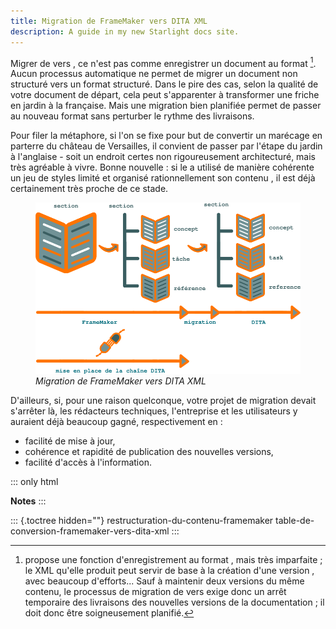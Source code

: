 ```yaml
---
title: Migration de FrameMaker vers DITA XML
description: A guide in my new Starlight docs site.
---
```


Migrer de vers , ce n\'est pas comme enregistrer un document au format
[^1]. Aucun processus automatique ne permet de migrer un document non
structuré vers un format structuré. Dans le pire des cas, selon la
qualité de votre document de départ, cela peut s\'apparenter à
transformer une friche en jardin à la française. Mais une migration bien
planifiée permet de passer au nouveau format sans perturber le rythme
des livraisons.

Pour filer la métaphore, si l\'on se fixe pour but de convertir un
marécage en parterre du château de Versailles, il convient de passer par
l\'étape du jardin à l\'anglaise - soit un endroit certes non
rigoureusement architecturé, mais très agréable à vivre. Bonne
nouvelle : si le a utilisé de manière cohérente un jeu de styles limité
et organisé rationnellement son contenu , il est déjà certainement très
proche de ce stade.

<figure>
<img src="graphics/framemaker-to-dita-migration.svg"
alt="graphics/framemaker-to-dita-migration.svg" />
<figcaption><em>Migration de FrameMaker vers DITA XML</em></figcaption>
</figure>

D\'ailleurs, si, pour une raison quelconque, votre projet de migration
devait s\'arrêter là, les rédacteurs techniques, l\'entreprise et les
utilisateurs y auraient déjà beaucoup gagné, respectivement en :

-   facilité de mise à jour,
-   cohérence et rapidité de publication des nouvelles versions,
-   facilité d\'accès à l\'information.

::: only
html

**Notes**
:::

::: {.toctree hidden=""}
restructuration-du-contenu-framemaker
table-de-conversion-framemaker-vers-dita-xml
:::

[^1]: propose une fonction d\'enregistrement au format , mais très
    imparfaite ; le XML qu\'elle produit peut servir de base à la
    création d\'une version , avec beaucoup d\'efforts... Sauf à
    maintenir deux versions du même contenu, le processus de migration
    de vers exige donc un arrêt temporaire des livraisons des nouvelles
    versions de la documentation ; il doit donc être soigneusement
    planifié.
